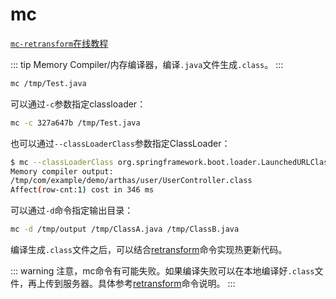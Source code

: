 mc
===

[`mc-retransform`在线教程](https://arthas.aliyun.com/doc/arthas-tutorials?language=cn&id=command-mc-retransform)

::: tip
Memory Compiler/内存编译器，编译`.java`文件生成`.class`。
:::

```bash
mc /tmp/Test.java
```

可以通过`-c`参数指定classloader：

```bash
mc -c 327a647b /tmp/Test.java
```

也可以通过`--classLoaderClass`参数指定ClassLoader：

```bash
$ mc --classLoaderClass org.springframework.boot.loader.LaunchedURLClassLoader /tmp/UserController.java -d /tmp
Memory compiler output:
/tmp/com/example/demo/arthas/user/UserController.class
Affect(row-cnt:1) cost in 346 ms
```

可以通过`-d`命令指定输出目录：

```bash
mc -d /tmp/output /tmp/ClassA.java /tmp/ClassB.java
```

编译生成`.class`文件之后，可以结合[retransform](retransform.md)命令实现热更新代码。

::: warning
注意，mc命令有可能失败。如果编译失败可以在本地编译好`.class`文件，再上传到服务器。具体参考[retransform](retransform.md)命令说明。
:::